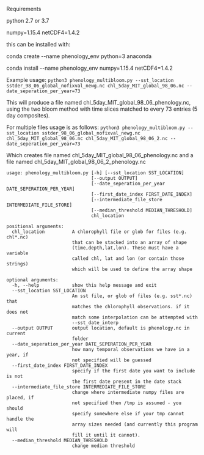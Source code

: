 Requirements

python 2.7 or 3.7

numpy=1.15.4
netCDF4=1.4.2

this can be installed with:

conda create --name phenology_env python=3 anaconda

conda install --name phenology_env numpy=1.15.4 netCDF4=1.4.2

Example usage:
`python3 phenology_multibloom.py --sst_location sstder_98_06_global_nofixval_newg.nc chl_5day_MIT_global_98_06.nc --date_seperation_per_year=73`

This will produce a file named chl_5day_MIT_global_98_06_phenology.nc, using the two bloom method with time slices matched to every 73 entries (5 day composites).

For multiple files usage is as follows:
`python3 phenology_multibloom.py --sst_location sstder_98_06_global_nofixval_newg.nc chl_5day_MIT_global_98_06.nc chl_5day_MIT_global_98_06_2.nc --date_seperation_per_year=73`

Which creates file named chl_5day_MIT_global_98_06_phenology.nc and a file named chl_5day_MIT_global_98_06_2_phenology.nc

```
usage: phenology_multibloom.py [-h] [--sst_location SST_LOCATION]
                               [--output OUTPUT]
                               [--date_seperation_per_year DATE_SEPERATION_PER_YEAR]
                               [--first_date_index FIRST_DATE_INDEX]
                               [--intermediate_file_store INTERMEDIATE_FILE_STORE]
                               [--median_threshold MEDIAN_THRESHOLD]
                               chl_location

positional arguments:
  chl_location          A chlorophyll file or glob for files (e.g. chl*.nc)
                        that can be stacked into an array of shape
                        (time,depth,lat,lon). These must have a variable
                        called chl, lat and lon (or contain those strings)
                        which will be used to define the array shape

optional arguments:
  -h, --help            show this help message and exit
  --sst_location SST_LOCATION
                        An sst file, or glob of files (e.g. sst*.nc) that
                        matches the chlorophyll observations. if it does not
                        match some interpolation can be attempted with
                        --sst_date_interp
  --output OUTPUT       output location, default is phenology.nc in current
                        folder
  --date_seperation_per_year DATE_SEPERATION_PER_YEAR
                        how many temporal observations we have in a year, if
                        not specified will be guessed
  --first_date_index FIRST_DATE_INDEX
                        specify if the first date you want to include is not
                        the first date present in the date stack
  --intermediate_file_store INTERMEDIATE_FILE_STORE
                        change where intermediate numpy files are placed, if
                        not specified then /tmp is assumed - you should
                        specify somewhere else if your tmp cannot handle the
                        array sizes needed (and currently this program will
                        fill it until it cannot).
  --median_threshold MEDIAN_THRESHOLD
                        change median threshold
```
